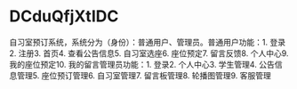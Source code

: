 # DCduQfjXtIDC
自习室预订系统，系统分为（身份）：普通用户、管理员。普通用户功能：1. 登录2. 注册3. 首页4. 查看公告信息5. 自习室选座6. 座位预定7. 留言反馈8. 个人中心9. 我的座位预定10. 我的留言管理员功能：1. 登录2. 个人中心3. 学生管理4. 公告信息管理5. 座位预订管理6. 自习室管理7. 留言板管理8. 轮播图管理9. 客服管理 
